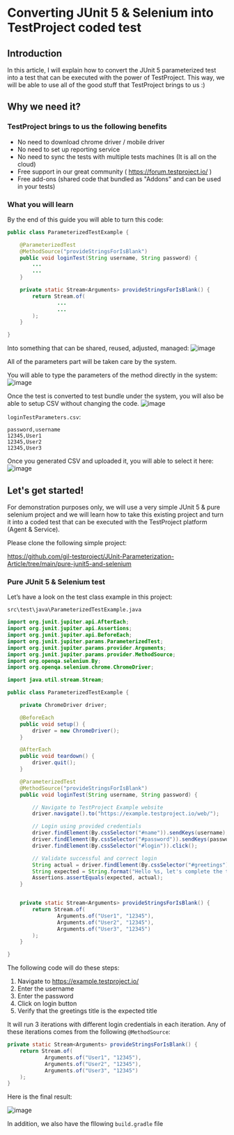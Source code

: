 
# Converting JUnit 5 & Selenium into TestProject coded test

## Introduction
In this article, I will explain how to convert the JUnit 5 parameterized test into a test that can be executed with the power of TestProject. This way, we will be able to use all of the good stuff that TestProject brings to us :)


## Why we need it?


### TestProject brings to us the following benefits

* No need to download chrome driver / mobile driver
* No need to set up reporting service
* No need to sync the tests with multiple tests machines (It is all on the cloud)
* Free support in our great community ( https://forum.testproject.io/ )
* Free add-ons (shared code that bundled as "Addons" and can be used in your tests)


### What you will learn

By the end of this guide you will able to turn this code:

```java
public class ParameterizedTestExample {

    @ParameterizedTest
    @MethodSource("provideStringsForIsBlank")
    public void loginTest(String username, String password) {
        ...
        ...
    }

    private static Stream<Arguments> provideStringsForIsBlank() {
        return Stream.of(
                ...
                ...
        );
    }

}

```

Into something that can be shared, reused, adjusted, managed:
![image](https://user-images.githubusercontent.com/81077108/130460317-626b669b-ae10-434c-a71b-676d3c26f6e3.png)

All of the parameters part will be taken care by the system.

You will able to type the parameters of the method directly in the system:
![image](https://user-images.githubusercontent.com/81077108/130460580-3eddcede-bba7-400e-92b6-ce88547e1e22.png)

Once the test is converted to test bundle under the system, you will also be able to setup CSV without changing the code.
![image](https://user-images.githubusercontent.com/81077108/130460994-8141316d-235d-4bcc-95bd-b65dec66f9df.png)

`loginTestParameters.csv`:
```csv
password,username
12345,User1
12345,User2
12345,User3
```

Once you generated CSV and uploaded it, you will able to select it here:
![image](https://user-images.githubusercontent.com/81077108/130461283-8c66686a-b365-45e8-a33f-3d727f36f4a5.png)



## Let's get started!

For demonstration purposes only, we will use a very simple JUnit 5 & pure selenium project and we will learn how to take this existing project and turn it into a coded test that can be executed with the TestProject platform (Agent & Service).

Please clone the following simple project:

https://github.com/gil-testproject/JUnit-Parameterization-Article/tree/main/pure-junit5-and-selenium


### Pure JUnit 5 & Selenium test

Let’s have a look on the test class example in this project:

`src\test\java\ParameterizedTestExample.java`

```java
import org.junit.jupiter.api.AfterEach;
import org.junit.jupiter.api.Assertions;
import org.junit.jupiter.api.BeforeEach;
import org.junit.jupiter.params.ParameterizedTest;
import org.junit.jupiter.params.provider.Arguments;
import org.junit.jupiter.params.provider.MethodSource;
import org.openqa.selenium.By;
import org.openqa.selenium.chrome.ChromeDriver;

import java.util.stream.Stream;

public class ParameterizedTestExample {

    private ChromeDriver driver;

    @BeforeEach
    public void setup() {
        driver = new ChromeDriver();
    }

    @AfterEach
    public void teardown() {
        driver.quit();
    }

    @ParameterizedTest
    @MethodSource("provideStringsForIsBlank")
    public void loginTest(String username, String password) {

        // Navigate to TestProject Example website
        driver.navigate().to("https://example.testproject.io/web/");

        // Login using provided credentials
        driver.findElement(By.cssSelector("#name")).sendKeys(username);
        driver.findElement(By.cssSelector("#password")).sendKeys(password);
        driver.findElement(By.cssSelector("#login")).click();

        // Validate successful and correct login
        String actual = driver.findElement(By.cssSelector("#greetings")).getText();
        String expected = String.format("Hello %s, let's complete the test form:", username);
        Assertions.assertEquals(expected, actual);
    }


    private static Stream<Arguments> provideStringsForIsBlank() {
        return Stream.of(
                Arguments.of("User1", "12345"),
                Arguments.of("User2", "12345"),
                Arguments.of("User3", "12345")
        );
    }

}
```

The following code will do these steps:

1. Navigate to https://example.testproject.io/
2. Enter the username
3. Enter the password
4. Click on login button
5. Verify that the greetings title is the expected title

It will run 3 iterations with different login credentials in each iteration.
Any of these iterations comes from the following `@MethodSource`:

```java
private static Stream<Arguments> provideStringsForIsBlank() {
    return Stream.of(
            Arguments.of("User1", "12345"),
            Arguments.of("User2", "12345"),
            Arguments.of("User3", "12345")
    );
}
```

Here is the final result:

![image](https://user-images.githubusercontent.com/81077108/130455076-485c8371-abd7-4822-89b9-e0b956f63864.png)


In addition, we also have the fllowing `build.gradle` file


